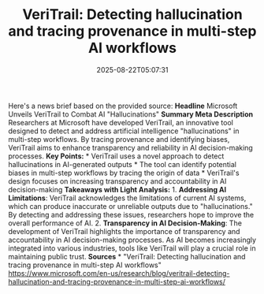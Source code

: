 ﻿---
title: "VeriTrail: Detecting hallucination and tracing provenance in multi-step AI workflows"
date: "2025-08-22T05:07:31"
category: "Markets"
summary: ""
slug: "veritrail detecting hallucination and tracing provenance in "
source_urls:
  - "https://www.microsoft.com/en-us/research/blog/veritrail-detecting-hallucination-and-tracing-provenance-in-multi-step-ai-workflows/"
seo:
  title: "VeriTrail: Detecting hallucination and tracing provenance in multi-step AI workflows | Hash n Hedge"
  description: ""
  keywords: ["news", "markets", "brief"]
---
Here's a news brief based on the provided source:  **Headline** Microsoft Unveils VeriTrail to Combat AI "Hallucinations"  **Summary Meta Description** Researchers at Microsoft have developed VeriTrail, an innovative tool designed to detect and address artificial intelligence "hallucinations" in multi-step workflows. By tracing provenance and identifying biases, VeriTrail aims to enhance transparency and reliability in AI decision-making processes.  **Key Points:**  * VeriTrail uses a novel approach to detect hallucinations in AI-generated outputs * The tool can identify potential biases in multi-step workflows by tracing the origin of data * VeriTrail's design focuses on increasing transparency and accountability in AI decision-making  **Takeaways with Light Analysis:**  1. **Addressing AI Limitations**: VeriTrail acknowledges the limitations of current AI systems, which can produce inaccurate or unreliable outputs due to "hallucinations." By detecting and addressing these issues, researchers hope to improve the overall performance of AI. 2. **Transparency in AI Decision-Making**: The development of VeriTrail highlights the importance of transparency and accountability in AI decision-making processes. As AI becomes increasingly integrated into various industries, tools like VeriTrail will play a crucial role in maintaining public trust.  **Sources** * "VeriTrail: Detecting hallucination and tracing provenance in multi-step AI workflows" https://www.microsoft.com/en-us/research/blog/veritrail-detecting-hallucination-and-tracing-provenance-in-multi-step-ai-workflows/ 
